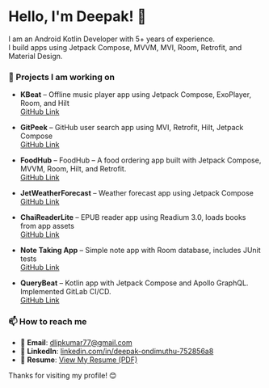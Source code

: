 # Hello, I'm Deepak! 👋

I am an Android Kotlin Developer with 5+ years of experience.  
I build apps using Jetpack Compose, MVVM, MVI, Room, Retrofit, and Material Design.

### 🔭 Projects I am working on

- **KBeat** – Offline music player app using Jetpack Compose, ExoPlayer, Room, and Hilt  
  [GitHub Link](https://github.com/DeepakOndimuthu/KBeat)

- **GitPeek** – GitHub user search app using MVI, Retrofit, Hilt, Jetpack Compose  
  [GitHub Link](https://github.com/DeepakOndimuthu/gitpeek)

- **FoodHub** – FoodHub – A food ordering app built with Jetpack Compose, MVVM, Room, Hilt, and Retrofit.  
  [GitHub Link](https://github.com/DeepakOndimuthu/FoodHub)

- **JetWeatherForecast** – Weather forecast app using Jetpack Compose  
  [GitHub Link](https://github.com/DeepakOndimuthu/jetWeatherForecast)
  
- **ChaiReaderLite** – EPUB reader app using Readium 3.0, loads books from app assets  
  [GitHub Link](https://github.com/DeepakOndimuthu/ChaiReaderLite)

- **Note Taking App** – Simple note app with Room database, includes JUnit tests  
  [GitHub Link](https://github.com/DeepakOndimuthu/note-taking-app)

- **QueryBeat** – Kotlin app with Jetpack Compose and Apollo GraphQL. Implemented GitLab CI/CD.  
  [GitHub Link](https://github.com/DeepakOndimuthu/QueryBeat)

### 📫 How to reach me

- 📧 **Email**: [dlipkumar77@gmail.com](mailto:dlipkumar77@gmail.com)  
- 💼 **LinkedIn**: [linkedin.com/in/deepak-ondimuthu-752856a8](https://linkedin.com/in/deepak-ondimuthu-752856a8)  
- 📄 **Resume**: [View My Resume (PDF)](https://github.com/DeepakOndimuthu/MeteorBlitz/blob/main/resume/Deepak_Resume_2025.pdf)

Thanks for visiting my profile! 😊
